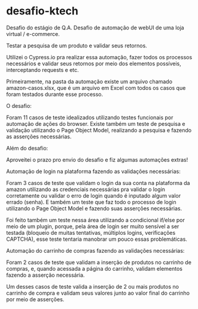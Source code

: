 # desafio-ktech
Desafio do estágio de Q.A. 
Desafio de automação de webUI de uma loja virtual / e-commerce.

Testar a pesquisa de um produto e validar seus retornos.

Utilizei o Cypress.io pra realizar essa automação, fazer todos os processos necessários e validar seus retornos por meio dos elementos possíveis, interceptando requests e etc.

Primeiramente, na pasta da automação existe um arquivo chamado amazon-casos.xlsx, que é um arquivo em Excel com todos os casos que foram testados durante esse processo. 

O desafio: 

Foram 11 casos de teste idealizados utilizando testes funcionais por automação de ações do browser. Existe também um teste de pesquisa e validação utilizando o Page Object Model, realizando a pesquisa e fazendo as asserções necessárias.

Além do desafio: 

Aproveitei o prazo pro envio do desafio e fiz algumas automações extras!

Automação de login na plataforma fazendo as validações necessárias:

Foram 3 casos de teste que validam o login da sua conta na plataforma da amazon utilizando as credenciais necessárias pra validar o login corretamente ou validar o erro de login quando é inputado algum valor errado (senha). E também um teste que faz todo o processo de login utilizando o Page Object Model e fazendo suas asserções necessárias.

Foi feito também um teste nessa área utilizando a condicional if/else por meio de um plugin, porque, pela área de login ser muito sensível a ser testada (bloqueio de muitas tentativas, múltiplos logins, verificações CAPTCHA), esse teste tentaria manobrar um pouco essas problemáticas.

Automação do carrinho de compras fazendo as validações necessárias:

Foram 2 casos de teste que validam a inserção de produtos no carrinho de compras, e, quando acessada a página do carrinho, validam elementos fazendo a asserção necessária.

Um desses casos de teste valida a inserção de 2 ou mais produtos no carrinho de compra e validam seus valores junto ao valor final do carrinho por meio de asserções.

